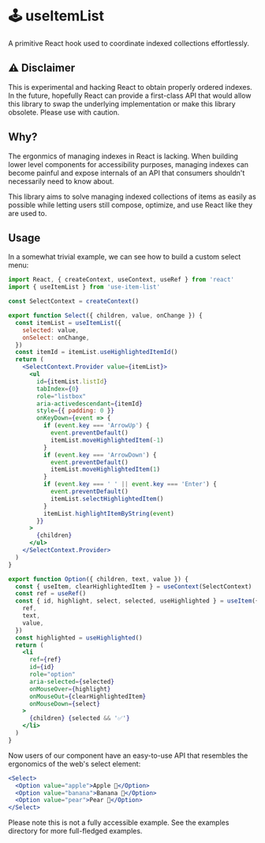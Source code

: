 # 🕹 useItemList

A primitive React hook used to coordinate indexed collections effortlessly.

## ⚠️ Disclaimer

This is experimental and hacking React to obtain properly ordered indexes. In the future, hopefully React can provide a first-class API that would allow this library to swap the underlying implementation or make this library obsolete. Please use with caution.

## Why?

The ergonmics of managing indexes in React is lacking. When building lower level components for accessibility purposes, managing indexes can become painful and expose internals of an API that consumers shouldn't necessarily need to know about.

This library aims to solve managing indexed collections of items as easily as possible while letting users still compose, optimize, and use React like they are used to.

## Usage

In a somewhat trivial example, we can see how to build a custom select menu:

```jsx
import React, { createContext, useContext, useRef } from 'react'
import { useItemList } from 'use-item-list'

const SelectContext = createContext()

export function Select({ children, value, onChange }) {
  const itemList = useItemList({
    selected: value,
    onSelect: onChange,
  })
  const itemId = itemList.useHighlightedItemId()
  return (
    <SelectContext.Provider value={itemList}>
      <ul
        id={itemList.listId}
        tabIndex={0}
        role="listbox"
        aria-activedescendant={itemId}
        style={{ padding: 0 }}
        onKeyDown={event => {
          if (event.key === 'ArrowUp') {
            event.preventDefault()
            itemList.moveHighlightedItem(-1)
          }
          if (event.key === 'ArrowDown') {
            event.preventDefault()
            itemList.moveHighlightedItem(1)
          }
          if (event.key === ' ' || event.key === 'Enter') {
            event.preventDefault()
            itemList.selectHighlightedItem()
          }
          itemList.highlightItemByString(event)
        }}
      >
        {children}
      </ul>
    </SelectContext.Provider>
  )
}

export function Option({ children, text, value }) {
  const { useItem, clearHighlightedItem } = useContext(SelectContext)
  const ref = useRef()
  const { id, highlight, select, selected, useHighlighted } = useItem({
    ref,
    text,
    value,
  })
  const highlighted = useHighlighted()
  return (
    <li
      ref={ref}
      id={id}
      role="option"
      aria-selected={selected}
      onMouseOver={highlight}
      onMouseOut={clearHighlightedItem}
      onMouseDown={select}
    >
      {children} {selected && '✅'}
    </li>
  )
}
```

Now users of our component have an easy-to-use API that resembles the ergonomics of the web's select element:

```jsx
<Select>
  <Option value="apple">Apple 🍎</Option>
  <Option value="banana">Banana 🍌</Option>
  <Option value="pear">Pear 🍐</Option>
</Select>
```

Please note this is not a fully accessible example. See the examples directory for more full-fledged examples.
